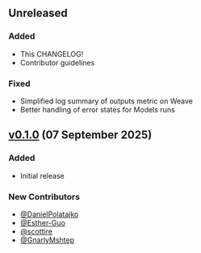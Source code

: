 ## Unreleased

### Added

- This CHANGELOG!
- Contributor guidelines

### Fixed
- Simplified log summary of outputs metric on Weave
- Better handling of error states for Models runs

## [v0.1.0](https://pypi.org/project/inspect-wandb/0.1.0/) (07 September 2025)

### Added

- Initial release

### New Contributors

- [@DanielPolatajko](https://github.com/DanielPolatajko)
- [@Esther-Guo](https://github.com/Esther-Guo)
- [@scottire](https://github.com/scottire)
- [@GnarlyMshtep](https://github.com/GnarlyMshtep)